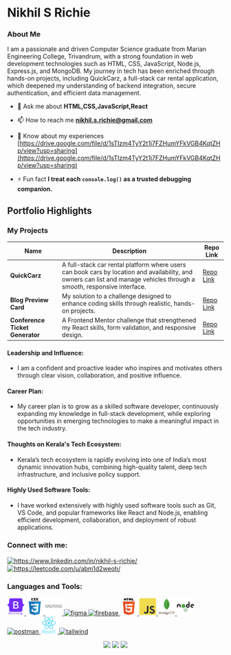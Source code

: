 # Nikhil S Richie

### About Me

I am a passionate and driven Computer Science graduate from Marian Engineering College, Trivandrum, with a strong foundation in web development technologies 
such as HTML, CSS, JavaScript, Node.js, Express.js, and MongoDB. My journey in tech has been enriched through hands-on projects, including QuickCarz, 
a full-stack car rental application, which deepened my understanding of backend integration, secure authentication, and efficient data management.

- 💬 Ask me about **HTML,CSS,JavaScript,React**

- 📫 How to reach me **nikhil.s.richie@gmail.com**

- 📄 Know about my experiences [https://drive.google.com/file/d/1sTIzm4TyY2t1j7FZHumYFkVGB4KqtZHp/view?usp=sharing](https://drive.google.com/file/d/1sTIzm4TyY2t1j7FZHumYFkVGB4KqtZHp/view?usp=sharing)

- ⚡ Fun fact **I treat each `console.log()` as a trusted debugging companion.**

## Portfolio Highlights

### My Projects

| Name                          | Description                                                                                                                     | Repo Link                                                      |
|-------------------------------|---------------------------------------------------------------------------------------------------------------------------------|----------------------------------------------------------------|
| **QuickCarz**                 | A full-stack car rental platform where users can book cars by location and availability, and owners can list and manage vehicles through a smooth, responsive interface. | [Repo Link](https://github.com/nkill-star/QuickCarz.git) |
| **Blog Preview Card**         | My solution to a challenge designed to enhance coding skills through realistic, hands-on projects.                              | [Repo Link](https://github.com/nkill-star/Blog-Preview-Card.git)      |
| **Conference Ticket Generator** | A Frontend Mentor challenge that strengthened my React skills, form validation, and responsive design.                         | [Repo Link](https://github.com/nkill-star/Conference-Ticket-Generator.git)    |

#### Leadership and Influence:

- I am a confident and proactive leader who inspires and motivates others through clear vision, collaboration, and positive influence.

#### Career Plan:

- My career plan is to grow as a skilled software developer, continuously expanding my knowledge in full-stack development, while exploring opportunities in emerging technologies to make a meaningful impact in the tech industry.

#### Thoughts on Kerala's Tech Ecosystem:

- Kerala’s tech ecosystem is rapidly evolving into one of India’s most dynamic innovation hubs, combining high-quality talent, deep tech infrastructure, and inclusive policy support.

#### Highly Used Software Tools:

- I have worked extensively with highly used software tools such as Git, VS Code, and popular frameworks like React and Node.js, enabling efficient development, collaboration, and deployment of robust applications.


<h3 align="left">Connect with me:</h3>
<p align="left">
<a href="https://www.linkedin.com/in/nikhil-s-richie/" target="blank"><img align="center" src="https://raw.githubusercontent.com/rahuldkjain/github-profile-readme-generator/master/src/images/icons/Social/linked-in-alt.svg" alt="https://www.linkedin.com/in/nikhil-s-richie/" height="30" width="40" /></a>
<a href="https://leetcode.com/u/aBM1d2WeoH/" target="blank"><img align="center" src="https://raw.githubusercontent.com/rahuldkjain/github-profile-readme-generator/master/src/images/icons/Social/leet-code.svg" alt="https://leetcode.com/u/abm1d2weoh/" height="30" width="40" /></a>
</p>

<h3 align="left">Languages and Tools:</h3>
<p align="left"> <a href="https://getbootstrap.com" target="_blank" rel="noreferrer"> <img src="https://raw.githubusercontent.com/devicons/devicon/master/icons/bootstrap/bootstrap-plain-wordmark.svg" alt="bootstrap" width="40" height="40"/> </a> <a href="https://www.w3schools.com/css/" target="_blank" rel="noreferrer"> <img src="https://raw.githubusercontent.com/devicons/devicon/master/icons/css3/css3-original-wordmark.svg" alt="css3" width="40" height="40"/> </a> <a href="https://expressjs.com" target="_blank" rel="noreferrer"> <img src="https://raw.githubusercontent.com/devicons/devicon/master/icons/express/express-original-wordmark.svg" alt="express" width="40" height="40"/> </a> <a href="https://www.figma.com/" target="_blank" rel="noreferrer"> <img src="https://www.vectorlogo.zone/logos/figma/figma-icon.svg" alt="figma" width="40" height="40"/> </a> <a href="https://firebase.google.com/" target="_blank" rel="noreferrer"> <img src="https://www.vectorlogo.zone/logos/firebase/firebase-icon.svg" alt="firebase" width="40" height="40"/> </a> <a href="https://www.w3.org/html/" target="_blank" rel="noreferrer"> <img src="https://raw.githubusercontent.com/devicons/devicon/master/icons/html5/html5-original-wordmark.svg" alt="html5" width="40" height="40"/> </a> <a href="https://developer.mozilla.org/en-US/docs/Web/JavaScript" target="_blank" rel="noreferrer"> <img src="https://raw.githubusercontent.com/devicons/devicon/master/icons/javascript/javascript-original.svg" alt="javascript" width="40" height="40"/> </a> <a href="https://www.mongodb.com/" target="_blank" rel="noreferrer"> <img src="https://raw.githubusercontent.com/devicons/devicon/master/icons/mongodb/mongodb-original-wordmark.svg" alt="mongodb" width="40" height="40"/> </a> <a href="https://nodejs.org" target="_blank" rel="noreferrer"> <img src="https://raw.githubusercontent.com/devicons/devicon/master/icons/nodejs/nodejs-original-wordmark.svg" alt="nodejs" width="40" height="40"/> </a> <a href="https://postman.com" target="_blank" rel="noreferrer"> <img src="https://www.vectorlogo.zone/logos/getpostman/getpostman-icon.svg" alt="postman" width="40" height="40"/> </a> <a href="https://reactjs.org/" target="_blank" rel="noreferrer"> <img src="https://raw.githubusercontent.com/devicons/devicon/master/icons/react/react-original-wordmark.svg" alt="react" width="40" height="40"/> </a> <a href="https://tailwindcss.com/" target="_blank" rel="noreferrer"> <img src="https://www.vectorlogo.zone/logos/tailwindcss/tailwindcss-icon.svg" alt="tailwind" width="40" height="40"/> </a> </p>

<p align="center">
  <img src="https://github-readme-stats.vercel.app/api?username=nkill-star&theme=transparent&hide_border=true&include_all_commits=false&count_private=false" />
  <img src="https://nirzak-streak-stats.vercel.app/?user=nkill-star&theme=transparent&hide_border=true" />
  <img src="https://github-readme-stats.vercel.app/api/top-langs/?username=nkill-star&theme=transparent&hide_border=true&include_all_commits=false&count_private=false&layout=compact" />
</p>

